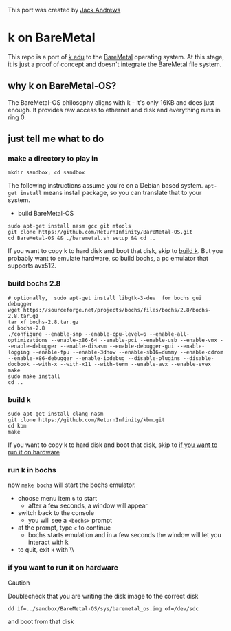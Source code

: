 This port was created by [Jack Andrews](https://github.com/effbiae)

# k on BareMetal

This repo is a port of [k edu](https://shakti.com/) to the
[BareMetal](https://github.com/ReturnInfinity/BareMetal-OS) operating system.
At this stage, it is just a proof of concept and doesn't integrate the
BareMetal file system.

## why k on BareMetal-OS?
The BareMetal-OS philosophy aligns with k - it's only 16KB and does just enough.
It provides raw access to ethernet and disk and everything runs in ring 0.

## just tell me what to do
### make a directory to play in
```
mkdir sandbox; cd sandbox
```
The following instructions assume you're on a Debian based system. `apt-get install` means install package, so you can translate that to your system.
 - build BareMetal-OS
```
sudo apt-get install nasm gcc git mtools
git clone https://github.com/ReturnInfinity/BareMetal-OS.git
cd BareMetal-OS && ./baremetal.sh setup && cd ..
```
If you want to copy k to hard disk and boot that disk, skip to [build k](#build-k).
But you probably want to emulate hardware, so build bochs, a pc emulator that supports avx512.

### build bochs 2.8
```
# optionally,  sudo apt-get install libgtk-3-dev  for bochs gui debugger
wget https://sourceforge.net/projects/bochs/files/bochs/2.8/bochs-2.8.tar.gz
tar xf bochs-2.8.tar.gz
cd bochs-2.8
./configure --enable-smp --enable-cpu-level=6 --enable-all-optimizations --enable-x86-64 --enable-pci --enable-usb --enable-vmx --enable-debugger --enable-disasm --enable-debugger-gui --enable-logging --enable-fpu --enable-3dnow --enable-sb16=dummy --enable-cdrom --enable-x86-debugger --enable-iodebug --disable-plugins --disable-docbook --with-x --with-x11 --with-term --enable-avx --enable-evex
make
sudo make install
cd ..
``` 
### build k
```
sudo apt-get install clang nasm
git clone https://github.com/ReturnInfinity/kbm.git
cd kbm
make
```
If you want to copy k to hard disk and boot that disk, skip to [if you want to run it on hardware](#if-you-want-to-run-it-on-hardware)

### run k in bochs
now `make bochs` will start the bochs emulator.
 - choose menu item `6` to start
    * after a few seconds, a window will appear
 - switch back to the console
    * you will see a `<bochs>` prompt
 - at the prompt, type `c` to continue
    * bochs starts emulation and in a few seconds the window will let you interact with k
 - to quit, exit k with \\\\

### if you want to run it on hardware
> [!CAUTION]
> Doublecheck that you are writing the disk image to the correct disk

```
dd if=../sandbox/BareMetal-OS/sys/baremetal_os.img of=/dev/sdc
```
and boot from that disk
